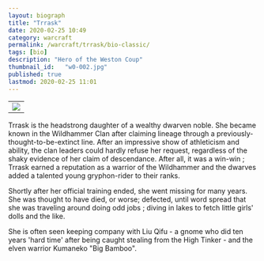 ```yaml
---
layout: biograph
title: "Trrask"
date: 2020-02-25 10:49
category: warcraft
permalink: /warcraft/trrask/bio-classic/
tags: [bio]
description: "Hero of the Weston Coup"
thumbnail_id:	"w0-002.jpg"
published: true
lastmod: 2020-02-25 11:01
---
```


<table class="bio-stat-table">
<tr>
<td><img class="bio-portrait" src="{{ site.url }}/assets/img/trrask-dante.jpg"></td>	
</tr>
</table>

Trrask is the headstrong daughter of a wealthy dwarven noble. She became known in the Wildhammer Clan after claiming lineage through a previously-thought-to-be-extinct line. After an impressive show of athleticism and ability, the clan leaders could hardly refuse her request, regardless of the shaky evidence of her claim of descendance. After all, it was a win-win ; Trrask earned a reputation as a warrior of the Wildhammer and the dwarves added a talented young gryphon-rider to their ranks. 

Shortly after her official training ended, she went missing for many years. She was thought to have died, or worse; defected, until word spread that she was traveling around doing odd jobs ; diving in lakes to fetch little girls' dolls and the like. 

She is often seen keeping company with Liu Qifu - a gnome who did ten years 'hard time' after being caught stealing from the High Tinker - and the elven warrior Kumaneko "Big Bamboo".

